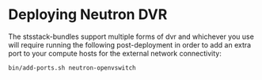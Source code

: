 # Deploying Neutron DVR

The stsstack-bundles support multiple forms of dvr and whichever you use will require running the following post-deployment in order to add an extra port to your compute hosts for the external network connectivity:

```
bin/add-ports.sh neutron-openvswitch
```

